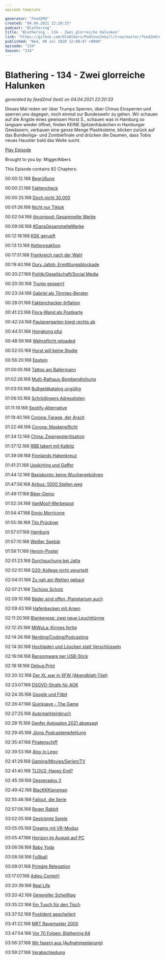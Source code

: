 ```yaml
---
episode template

generator: "Feed2Md"
created: "04.04.2021 22:20:33"
podcast: "Blathering"
title: "Blathering - 134 - Zwei glorreiche Halunken"
link: "https://github.com/OleAlbers/PodloveJekyll/tree/master/feed2md/example/export/seasons/5/2020/7/Blathering___134___Zwei_glorreiche_Halunken.md"
published: "Wed, 08 Jul 2020 12:08:47 +0000"
episode: "134"
Season: "134"
---
```


# Blathering - 134 - Zwei glorreiche Halunken
_generated by feed2md (test) on 04.04.2021 22:20:33_

Dieses Mal reden wir über Trumps Sperren, über Chinas Einsperren und sperren uns dagegen, noch einmal zur Bundeswehr zu gehen. Wir schauen auf die Ängste eines gewissen Horst S., schauen was in Hamburg so langsam wieder öffnet, finden KEINE Spitzenhäubchen in Hamburger Gewässern, verbauen eine ganze Menge Plastiksteine, blicken zurück auf das Bundesliga- und Zombiefinale und drücken die Daumen, dass Tobis neues Haustier bald das Weite sucht.

[Play Episode](https://www.blathering.de/podlove/file/1280/s/feed/c/mp3/blathering_134.mp3)

Brought to you by: Migge/Albers

This Episode contains 82 Chapters:


00:00:12.168 [Begrüßung]()

00:00:21.168 [Faktencheck]()

00:00:25.168 [Doch nicht 30.000](https://twitter.com/ChristophKappes/status/1277697249875812352)

00:01:26.168 [Nicht nur Tiktok](https://www.zdnet.de/88381024/tiktok-und-weitere-53-ios-apps-lesen-weiterhin-die-zwischenablage-aus/)

00:02:04.168 [@compod: Gesammelte Werke](https://twitter.com/search?q=(from%3Acompod)%20(%40blathering_pod)%20until%3A2020-07-07%20since%3A2020-06-30&src=typed_query&f=live)

00:09:06.168 [#DansGesammelteWerke](https://twitter.com/search?q=(from%3Aevildanwallace)%20(%40blathering_pod)%20until%3A2020-07-07%20since%3A2020-06-30&src=typed_query&f=live)

00:12:18.168 [KSK gerupft](https://taz.de/Ultimatum-von-AKK-fuer-KSK/!5693433/)

00:13:13.168 [Kettenreaktion](https://www.welt.de/wirtschaft/article209865657/Toennies-Was-bedeuten-strengere-Regeln-fuer-die-Fleischproduktion.html)

00:17:51.168 [Frankreich nach der Wahl](https://www.tagesschau.de/ausland/frankreich-ruecktritt-regierung-101.html)

00:19:40.168 [Oury Jalloh: Ermittlungsblockade](https://www.spiegel.de/politik/deutschland/oury-jalloh-justizministerium-in-sachsen-anhalt-verweigert-sonderermittlern-gespraeche-mit-staatsanwaelten-a-cc02613e-33d9-4c6c-bf67-476137ae5225)

00:20:27.168 [Politik/Gesellschaft/Social Media]()

00:20:30.168 [Trump gesperrt](https://www.spiegel.de/netzwelt/netzpolitik/usa-reddit-sperrt-gruppe-mit-800-000-anhaengern-von-donald-trump-a-3b600d4d-894b-4e56-9c6f-e004dce27a10)

00:23:34.168 [Gabriel als Tönnies-Berater](https://daserste.ndr.de/panorama/archiv/2020/Fleischkonzern-Toennies-bezahlte-Sigmar-Gabriel-als-Berater,toennies138.html)

00:28:01.168 [Faktenchecker-Inflation](https://twitter.com/alexhern/status/1278311924405583872)

00:41:23.168 [Flora-Wand als Postkarte](https://twitter.com/EmilyLaquer/status/1280447336674623490)

00:42:24.168 [Paulanergarten biegt rechts ab](https://twitter.com/tmigge/status/1278575032302796801)

00:44:51.168 [Hongkong pfui](https://www.t-online.de/nachrichten/ausland/krisen/id_88155924/-sicherheitsgesetz-fuer-hongkong-dutzende-festnahmen-von-demonstranten.html)

00:48:59.168 [Wehrpflicht reloaded](https://www.tagesschau.de/inland/bundeswehr-637.html)

00:52:55.168 [Horst will keine Studie](https://twitter.com/stephanpalagan/status/1278287131392253952)

00:56:20.168 [Epstein](https://www.tagesschau.de/ausland/epstein-119.html)

01:00:05.168 [Tattoo am Ballermann](https://www.rnd.de/medien/wdr-zeigt-urlauber-mit-nazi-tattoo-UXPFMLTKTBCO7HY3MVUFF6IEJU.html)

01:02:26.168 [Multi-Rathaus-Bombendrohung](https://www.t-online.de/nachrichten/panorama/kriminalitaet/id_88170078/bombendrohungen-in-mannheim-augsburg-essen-und-leipzig.html)

01:03:55.168 [Bußgeldkatalog ungültig](https://www.deutschlandfunk.de/bussgeldkatalog-scheuer-will-faire-und-zuegige-loesung.1939.de.html?drn:news_id=1148344)

01:06:55.168 [Schrödingers Adresslisten](https://twitter.com/schaarsen/status/1279000526387101696)

01:11:19.168 [Spotify-Alternative](https://twitter.com/stammtischphilo/status/1279062253946404864)

01:19:40.168 [Corona: Farage, der Arsch](https://www.theguardian.com/politics/2020/jul/04/nigel-farage-accused-of-breaking-quarantine-rules-with-pub-visit)

01:22:48.168 [Corona: Maskenpflicht](https://www.tagesschau.de/inland/coronavirus-maskenpflicht-105.html)

01:34:12.168 [China: Zwangssterilisation](https://www.spiegel.de/politik/ausland/china-sterilisierung-und-abtreibung-bei-uiguren-a-fced2b94-b22f-41b2-935d-d04f7d6b1826)

01:37:12.168 [RBB labert mit Kalbitz](https://taz.de/RBB-Interview-mit-Andreas-Kalbitz/!5694051/)

01:39:09.168 [Finnlands Hakenkreuz](https://twitter.com/derStandardat/status/1278561639344877575)

01:41:21.168 [Upskirting und Gaffer](https://www.n-tv.de/politik/Gafferfotos-und-Upskirting-sind-jetzt-strafbar-article21887566.html)

01:44:12.168 [Basiskonto: keine Wuchergebühren](https://www.deutschlandfunk.de/bundesgerichtshof-gebuehren-von-8-99-euro-fuer-basiskonto.1939.de.html?drn:news_id=1146402)

01:47:56.168 [Airbus: 5000 Stellen weg](https://www.weser-kurier.de/deutschland-welt_artikel,-airbus-will-mehr-als-5000-stellen-in-deutschland-streichen-_arid,1921196.html)

01:49:17.168 [Biker-Demo](https://www.tagesschau.de/inland/biker-demos-101.html)

01:52:34.168 [VanMoof-Werbespot](https://www.vanmoof.com/blog/en/the-truth-hurts-how-vanmoof-got-banned-from-french-tv)

01:54:47.168 [Ennio Morricone](https://de.wikipedia.org/wiki/Ennio_Morricone)

01:55:36.168 [Tilo Prückner](https://de.wikipedia.org/wiki/Tilo_Pr%C3%BCckner)

01:57:07.168 [Hamburg]()

01:57:10.168 [Weißer Seebär](https://www.hamburg.de/hagenbeck/hagenbeck/14026138/seebaeren/)

01:58:11.168 [Heroin-Poster](https://twitter.com/PolizeiHamburg/status/1278606099491565568)

02:01:23.168 [Durchsuchung bei Jatta](https://www.ndr.de/sport/fussball/Zweite-Bundesliga-Hamburg-HSV-Hausdurchsuchung-bei-Bakery-Jatta,jatta148.html)

02:02:51.168 [G20: Kollege nicht verurteilt](https://netzpolitik.org/2020/polizeigewalt-beim-g20-keine-einzige-anklage/)

02:04:01.168 [Zu nah am Wetten gebaut](https://taz.de/Wettbuero-in-Hamburg-verstoesst-gegen-Gesetz/!5693657/)

02:07:21.168 [Tschüss Scholz](https://hamburg1.de/nachrichten/45420/Tschuess_Hamburg_Scholz_wechselt_Ortsverein.html)

02:09:10.168 [Bäder sind offen, Planetarium auch](https://www.ndr.de/fernsehen/sendungen/hamburg_journal/Back-to-space-Planetarium-oeffnet-wieder,hamj97152.html)

02:09:43.168 [Hafenbecken mit Arsen](https://www.ndr.de/fernsehen/sendungen/hamburg_journal/Gift-im-Hafenbecken-gefunden,hamj97250.html)

02:11:20.168 [Blankenese: zwei neue Leuchttürme](https://www.ndr.de/fernsehen/sendungen/hamburg_journal/Blankenese-bekommt-neue-Leuchttuerme,hamj97252.html)

02:12:25.168 [MiWuLa: Kirmes fertig](https://hamburg1.de/nachrichten/45380/Neue_Attraktion_im_Miniatur_Wunderland.html)

02:14:26.168 [Nerding/Coding/Podcasting]()

02:14:30.168 [Hochladen und Löschen statt Verschlüsseln](https://www.zdnet.de/88381110/hacker-loeschen-nas-geraete-von-lenovo-und-fordern-loesegeld/)

02:16:06.168 [Ransomware per USB-Stick](https://www.zdnet.de/88381214/try2cry-neue-ransomware-mit-wurm-funktion-infiziert-windows-systeme/)

02:18:18.168 [Debug.Print](https://twitter.com/chloerevery/status/1278060941750353921)

02:20:32.168 [Der XL war in XFW (Abendblatt-Titel)](https://www.flightradar24.com/data/aircraft/f-gxlh#24d2bfd1)

02:23:07.168 [DSGVO-Strafe für AOK](https://www.golem.de/news/dsgvo-millionenbussgeld-fuer-datenschutzverstoss-bei-krankenkasse-2006-149369.html)

02:24:35.168 [Google und Fitbit](https://www.heise.de/news/Fitbit-Uebernahme-durch-Google-Mehrere-Interessengruppen-fordern-Stopp-des-Deals-4801560.html)

02:26:47.168 [Quicksave - The Game]()

02:27:25.168 [Automarkteinbruch](https://www.golem.de/news/neuzulassungen-pkw-markt-erlebt-desaster-ausser-bei-elektroautos-2007-149454.html)

02:28:15.168 [Genfer Autosalon 2021 abgesagt](https://www.golem.de/news/covid-19-pandemie-genfer-autosalon-auch-fuer-2021-abgesagt-2006-149357.html)

02:29:45.168 [Jörns Podcastempfehlung](https://www.meine-url-ist-laenger-als-deine.de/jsfp274/)

02:35:47.168 [Piratenschiff](https://www.instagram.com/p/CCQ8iZYKw83)

02:39:53.168 [Aloy in Lego](https://twitter.com/tmigge/status/1279112132785815552)

02:41:29.168 [Gaming/Movies/Serien/TV]()

02:41:40.168 [TLOU2: Happy End?](https://twitter.com/stammtischphilo/status/1279320362723897347)

02:45:39.168 [Desperados 3](https://twitter.com/stammtischphilo/status/1279581008187326464)

02:49:42.168 [BlacKKKlansman](https://twitter.com/stammtischphilo/status/1278798170743545857)

02:55:48.168 [Fallout, die Serie](https://twitter.com/DWDL/status/1278757232058994690)

02:57:06.168 [Roger Rabbit](https://en.wikipedia.org/wiki/Who_Framed_Roger_Rabbit)

03:02:05.168 [Geströmte Spiele](https://www.derstandard.at/story/2000118538578/sony-laesst-aeltere-games-auf-der-ps5-offenbar-nur-kostenpflichtig)

03:05:05.168 [Dreams mit VR-Modus](https://blog.de.playstation.com/2020/06/30/am-22-juli-erhaelt-dreams-vr-unterstuetzung/?emcid=or-ph-175774)

03:05:47.168 [Horizon im August auf PC](https://www.golem.de/news/guerrilla-games-horizon-zero-dawn-erscheint-im-august-fuer-pc-2007-149450.html)

03:06:56.168 [Baby Yoda](https://twitter.com/tmigge/status/1279178914800308229)

03:08:58.168 [Fußball]()

03:09:01.168 [Primäre Relegation](https://www.spiegel.de/sport/fussball/werder-bremen-gewinnt-relegation-gegen-1-fc-heidenheim-das-glimpfliche-ende-einer-missratenen-saison-a-80d986f1-31e6-44f6-8a06-f498ee60890b)

03:17:07.168 [Adieu Conteh!](https://twitter.com/fcstpauli/status/1278623835189895168)

03:20:39.168 [Real Life]()

03:20:42.168 [Genereller Scheißtag](https://twitter.com/tmigge/status/1278004436334530566)

03:35:22.168 [Ein Tusch für den Tisch](https://twitter.com/stammtischphilo/status/1280060677110013956)

03:37:52.168 [Postident gescheitert](https://twitter.com/stammtischphilo/status/1280522712302211072)

03:41:22.168 [MRT Ravemaster 2000](https://twitter.com/tmigge/status/1279042456399622144)

03:47:54.168 [Vor 70 Folgen: Blathering 64](https://www.blathering.de/2018/12/blathering-064-habt-ihr-nen-grund/)

03:56:37.168 [Wir fasern aus (Aufnahmeplanung)]()

03:59:27.168 [Verabschiedung]()


